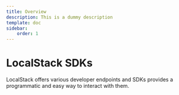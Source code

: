 ```yaml
---
title: Overview
description: This is a dummy description
template: doc
sidebar:
    order: 1
---
```


# LocalStack SDKs
LocalStack offers various developer endpoints and SDKs provides a programmatic and easy way to interact with them.